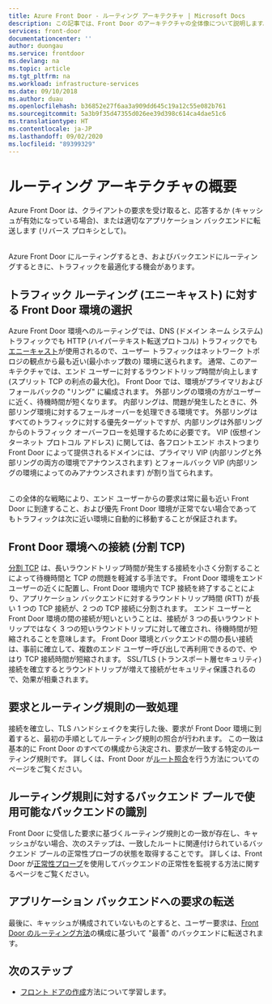 ```yaml
---
title: Azure Front Door - ルーティング アーキテクチャ | Microsoft Docs
description: この記事では、Front Door のアーキテクチャの全体像について説明します。
services: front-door
documentationcenter: ''
author: duongau
ms.service: frontdoor
ms.devlang: na
ms.topic: article
ms.tgt_pltfrm: na
ms.workload: infrastructure-services
ms.date: 09/10/2018
ms.author: duau
ms.openlocfilehash: b36852e27f6aa3a909dd645c19a12c55e082b761
ms.sourcegitcommit: 5a3b9f35d47355d026ee39d398c614ca4dae51c6
ms.translationtype: HT
ms.contentlocale: ja-JP
ms.lasthandoff: 09/02/2020
ms.locfileid: "89399329"
---
```

# <a name="routing-architecture-overview"></a>ルーティング アーキテクチャの概要

Azure Front Door は、クライアントの要求を受け取ると、応答するか (キャッシュが有効になっている場合)、または適切なアプリケーション バックエンドに転送します (リバース プロキシとして)。

</br>Azure Front Door にルーティングするとき、およびバックエンドにルーティングするときに、トラフィックを最適化する機会があります。

## <a name="selecting-the-front-door-environment-for-traffic-routing-anycast"></a><a name = "anycast"></a>トラフィック ルーティング (エニーキャスト) に対する Front Door 環境の選択

Azure Front Door 環境へのルーティングでは、DNS (ドメイン ネーム システム) トラフィックでも HTTP (ハイパーテキスト転送プロトコル) トラフィックでも[エニーキャスト](https://en.wikipedia.org/wiki/Anycast)が使用されるので、ユーザー トラフィックはネットワーク トポロジの観点から最も近い(最小ホップ数の) 環境に送られます。 通常、このアーキテクチャでは、エンド ユーザーに対するラウンドトリップ時間が向上します (スプリット TCP の利点の最大化)。 Front Door では、環境がプライマリおよびフォールバックの "リング" に編成されます。  外部リングの環境の方がユーザーに近く、待機時間が短くなります。  内部リングは、問題が発生したときに、外部リング環境に対するフェールオーバーを処理できる環境です。 外部リングはすべてのトラフィックに対する優先ターゲットですが、内部リングは外部リングからのトラフィック オーバーフローを処理するために必要です。 VIP (仮想インターネット プロトコル アドレス) に関しては、各フロントエンド ホストつまり Front Door によって提供されるドメインには、プライマリ VIP (内部リングと外部リングの両方の環境でアナウンスされます) とフォールバック VIP (内部リングの環境によってのみアナウンスされます) が割り当てられます。 

</br>この全体的な戦略により、エンド ユーザーからの要求は常に最も近い Front Door に到達すること、および優先 Front Door 環境が正常でない場合であってもトラフィックは次に近い環境に自動的に移動することが保証されます。

## <a name="connecting-to-front-door-environment-split-tcp"></a><a name = "splittcp"></a>Front Door 環境への接続 (分割 TCP)

[分割 TCP](https://en.wikipedia.org/wiki/Performance-enhancing_proxy) は、長いラウンドトリップ時間が発生する接続を小さく分割することによって待機時間と TCP の問題を軽減する手法です。  Front Door 環境をエンド ユーザーの近くに配置し、Front Door 環境内で TCP 接続を終了することにより、アプリケーション バックエンドに対するラウンドトリップ時間 (RTT) が長い 1 つの TCP 接続が、2 つの TCP 接続に分割されます。 エンド ユーザーと Front Door 環境の間の接続が短いということは、接続が 3 つの長いラウンドトリップではなく 3 つの短いラウンドトリップに対して確立され、待機時間が短縮されることを意味します。  Front Door 環境とバックエンドの間の長い接続は、事前に確立して、複数のエンド ユーザー呼び出しで再利用できるので、やはり TCP 接続時間が短縮されます。  SSL/TLS (トランスポート層セキュリティ) 接続を確立するとラウンドトリップが増えて接続がセキュリティ保護されるので、効果が相乗されます。

## <a name="processing-request-to-match-a-routing-rule"></a>要求とルーティング規則の一致処理
接続を確立し、TLS ハンドシェイクを実行した後、要求が Front Door 環境に到着すると、最初の手順としてルーティング規則の照合が行われます。 この一致は基本的に Front Door のすべての構成から決定され、要求が一致する特定のルーティング規則です。 詳しくは、Front Door が[ルート照合](front-door-route-matching.md)を行う方法についてのページをご覧ください。

## <a name="identifying-available-backends-in-the-backend-pool-for-the-routing-rule"></a>ルーティング規則に対するバックエンド プールで使用可能なバックエンドの識別
Front Door に受信した要求に基づくルーティング規則との一致が存在し、キャッシュがない場合、次のステップは、一致したルートに関連付けられているバックエンド プールの正常性プローブの状態を取得することです。 詳しくは、Front Door が[正常性プローブ](front-door-health-probes.md)を使用してバックエンドの正常性を監視する方法に関するページをご覧ください。

## <a name="forwarding-the-request-to-your-application-backend"></a>アプリケーション バックエンドへの要求の転送
最後に、キャッシュが構成されていないものとすると、ユーザー要求は、[Front Door のルーティング方法](front-door-routing-methods.md)の構成に基づいて "最善" のバックエンドに転送されます。

## <a name="next-steps"></a>次のステップ

- [フロント ドアの作成](quickstart-create-front-door.md)方法について学習します。
